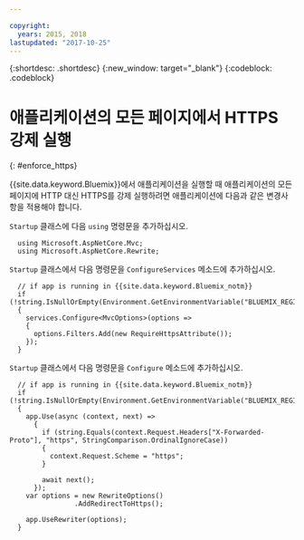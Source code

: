 ```yaml
---

copyright:
  years: 2015, 2018
lastupdated: "2017-10-25"
---
```


{:shortdesc: .shortdesc}
{:new_window: target="_blank"}
{:codeblock: .codeblock}

# 애플리케이션의 모든 페이지에서 HTTPS 강제 실행
{: #enforce_https}

{{site.data.keyword.Bluemix}}에서 애플리케이션을 실행할 때 애플리케이션의 모든 페이지에 HTTP 대신 HTTPS를 강제 실행하려면 애플리케이션에 다음과 같은 변경사항을 적용해야 합니다.

`Startup` 클래스에 다음 `using` 명령문을 추가하십시오.

```
  using Microsoft.AspNetCore.Mvc;
  using Microsoft.AspNetCore.Rewrite;
```

`Startup` 클래스에서 다음 명령문을 `ConfigureServices` 메소드에 추가하십시오.

```
  // if app is running in {{site.data.keyword.Bluemix_notm}}
  if (!string.IsNullOrEmpty(Environment.GetEnvironmentVariable("BLUEMIX_REGION")))
  {
    services.Configure<MvcOptions>(options =>
    {
      options.Filters.Add(new RequireHttpsAttribute());
    });
  }
```

`Startup` 클래스에서 다음 명령문을 `Configure` 메소드에 추가하십시오.

```
  // if app is running in {{site.data.keyword.Bluemix_notm}}
  if (!string.IsNullOrEmpty(Environment.GetEnvironmentVariable("BLUEMIX_REGION")))
  {
    app.Use(async (context, next) =>
      {
        if (string.Equals(context.Request.Headers["X-Forwarded-Proto"], "https", StringComparison.OrdinalIgnoreCase))
        {
          context.Request.Scheme = "https";
        }

        await next();
      });
    var options = new RewriteOptions()
                .AddRedirectToHttps();

    app.UseRewriter(options);
  }
```
